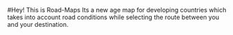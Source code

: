 #Hey! This is Road-Maps
Its a new age map for developing countries which takes into account road conditions while selecting the route between you and your destination. 
